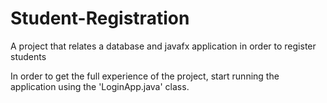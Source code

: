 # Student-Registration
A project that relates a database and javafx application in order to register students

In order to get the full experience of the project, start running the application using the 'LoginApp.java' class.
